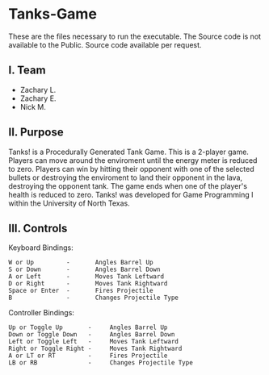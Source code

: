 # Tanks-Game
These are the files necessary to run the executable. The Source code is not available to the Public. Source code available per request.

I. Team
-----------

 - Zachary L.
 - Zachary E.
 - Nick M.
 
II. Purpose
-----------

Tanks! is a Procedurally Generated Tank Game. This is a 2-player game. Players can move around the enviroment until the energy meter is reduced to zero. Players can win by hitting their opponent with one of the selected bullets or destroying the enviroment to land their opponent in the lava, destroying the opponent tank. The game ends when one of the player's health is reduced to zero.
Tanks! was developed for Game Programming I within the University of North Texas. 

III. Controls
-----------

Keyboard Bindings:

	W or Up			-		Angles Barrel Up
	S or Down		-		Angles Barrel Down
	A or Left		-		Moves Tank Leftward
	D or Right		-		Moves Tank Rightward
	Space or Enter  -		Fires Projectile
	B				-		Changes Projectile Type
	
Controller Bindings:

	Up or Toggle Up		  -		Angles Barrel Up     
	Down or Toggle Down   -		Angles Barrel Down
	Left or Toggle Left   -		Moves Tank Leftward
	Right or Toggle Right -     Moves Tank Rightward
	A or LT or RT         -     Fires Projectile
	LB or RB			  -		Changes Projectile Type

